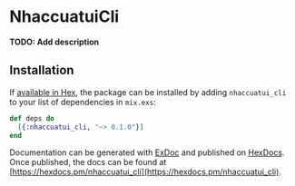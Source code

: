 # NhaccuatuiCli

**TODO: Add description**

## Installation

If [available in Hex](https://hex.pm/docs/publish), the package can be installed
by adding `nhaccuatui_cli` to your list of dependencies in `mix.exs`:

```elixir
def deps do
  [{:nhaccuatui_cli, "~> 0.1.0"}]
end
```

Documentation can be generated with [ExDoc](https://github.com/elixir-lang/ex_doc)
and published on [HexDocs](https://hexdocs.pm). Once published, the docs can
be found at [https://hexdocs.pm/nhaccuatui_cli](https://hexdocs.pm/nhaccuatui_cli).

